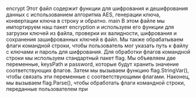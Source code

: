 encrypt
Этот файл содержит функции для шифрования и дешифрования данных с использованием алгоритма AES, генерации ключа, конвертации ключа в строку и обратно.
main
В этом файле мы импортируем наш пакет encryption и используем его функции для загрузки ключей из файла, проверки их валидности, шифрования и сохранения зашифрованных ключей в файл. Мы также обрабатываем флаги командной строки, чтобы пользователь мог указать путь к файлу с ключами и пароль для шифрования.
Для обработки флагов командной строки мы используем стандартный пакет flag. Мы объявляем две переменные, keysPath и password, которые будут хранить значение соответствующих флагов. Затем мы вызываем функцию flag.StringVar(), чтобы связать эти переменные с соответствующими флагами. Наконец, мы вызываем flag.Parse(), чтобы обработать флаги командной строки, переданные пользователем при
